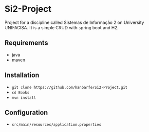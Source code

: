 # Si2-Project
Project for a discipline called Sistemas de Informação 2 on University UNIFACISA. It is a simple CRUD with spring boot and H2.

## Requirements

* java
* maven

## Installation

* `git clone https://github.com/hanbarfe/Si2-Project.git`
* `cd Books`
* `mvn install`

## Configuration

* `src/main/resources/application.properties`
